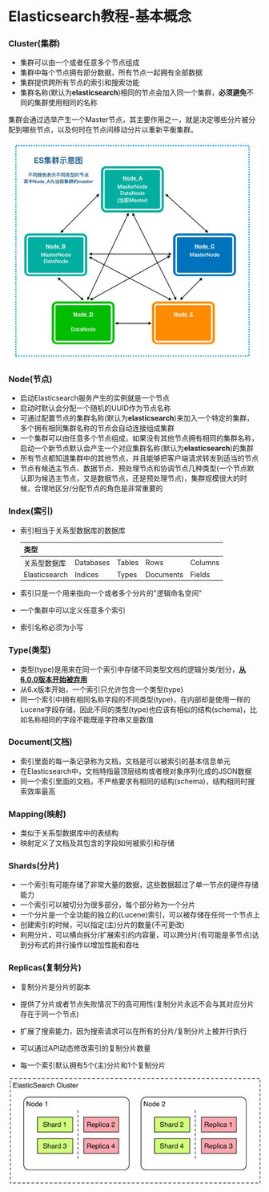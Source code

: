 # Elasticsearch教程-基本概念

### Cluster(集群)

- 集群可以由一个或者任意多个节点组成
- 集群中每个节点拥有部分数据，所有节点一起拥有全部数据
- 集群提供跨所有节点的索引和搜索功能
- 集群名称(默认为**elasticsearch**)相同的节点会加入同一个集群，**必须避免**不同的集群使用相同的名称

集群会通过选举产生一个Master节点，其主要作用之一，就是决定哪些分片被分配到哪些节点，以及何时在节点间移动分片以重新平衡集群。

![image](./img/es_cluster.jpg)



### Node(节点)

- 启动Elasticsearch服务产生的实例就是一个节点
- 启动时默认会分配一个随机的UUID作为节点名称
- 可通过配置节点的集群名称(默认为**elasticsearch**)来加入一个特定的集群，多个拥有相同集群名称的节点会自动连接组成集群
- 一个集群可以由任意多个节点组成，如果没有其他节点拥有相同的集群名称，启动一个新节点默认会产生一个对应集群名称(默认为**elasticsearch**)的集群
- 所有节点都知道集群中的其他节点，并且能够把客户端请求转发到适当的节点
- 节点有候选主节点、数据节点、预处理节点和协调节点几种类型(一个节点默认即为候选主节点，又是数据节点，还是预处理节点)，集群规模很大的时候，合理地区分/分配节点的角色是非常重要的



### Index(索引)

- 索引相当于关系型数据库的数据库
  
  | 类型          |           |        |           |         |
  | ------------- | --------- | ------ | --------- | ------- |
  | 关系型数据库  | Databases | Tables | Rows      | Columns |
  | Elasticsearch | Indices   | Types  | Documents | Fields  |

- 索引只是一个用来指向一个或者多个分片的"逻辑命名空间"

- 一个集群中可以定义任意多个索引

- 索引名称必须为小写



### Type(类型)

- 类型(type)是用来在同一个索引中存储不同类型文档的逻辑分类/划分，**<u>从6.0.0版本开始被弃用</u>**
- 从6.x版本开始，一个索引只允许包含一个类型(type)
- 同一个索引中拥有相同名称字段的不同类型(type)，在内部却是使用一样的Lucene字段存储，因此不同的类型(type)也应该有相似的结构(schema)，比如名称相同的字段不能既是字符串又是数值



### Document(文档)

- 索引里面的每一条记录称为文档，文档是可以被索引的基本信息单元
- 在Elasticsearch中，文档特指最顶层结构或者根对象序列化成的JSON数据
- 同一个索引里面的文档，不严格要求有相同的结构(schema)，结构相同时搜索效率最高



### Mapping(映射)

- 类似于关系型数据库中的表结构
- 映射定义了文档及其包含的字段如何被索引和存储



### Shards(分片)

- 一个索引有可能存储了非常大量的数据，这些数据超过了单一节点的硬件存储能力
- 一个索引可以被切分为很多部分，每个部分称为一个分片
- 一个分片是一个全功能的独立的(Lucene)索引，可以被存储在任何一个节点上
- 创建索引的时候，可以指定(主)分片的数量(不可更改)
- 利用分片，可以横向拆分/扩展索引的内容量，可以跨分片(有可能是多节点)达到分布式的并行操作以增加性能和吞吐



### Replicas(复制分片)

- 复制分片是分片的副本

- 提供了分片或者节点失败情况下的高可用性(复制分片永远不会与其对应分片存在于同一个节点)

- 扩展了搜索能力，因为搜索请求可以在所有的分片/复制分片上被并行执行

- 可以通过API动态修改索引的复制分片数量

- 每一个索引默认拥有5个(主)分片和1个复制分片



![image](./img/es_shards.jpg)
